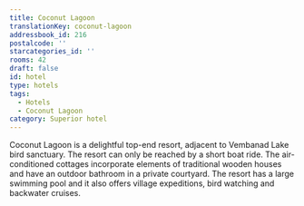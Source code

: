 ```yaml
---
title: Coconut Lagoon
translationKey: coconut-lagoon
addressbook_id: 216
postalcode: ''
starcategories_id: ''
rooms: 42
draft: false
id: hotel
type: hotels
tags:
  - Hotels
  - Coconut Lagoon
category: Superior hotel
---
```

Coconut Lagoon is a delightful top-end resort, adjacent to Vembanad Lake bird sanctuary. The resort can only be reached by a short boat ride. The air-conditioned cottages incorporate elements of traditional wooden houses and have an outdoor bathroom in a private courtyard. The resort has a large swimming pool and it also offers village expeditions, bird watching and backwater cruises.